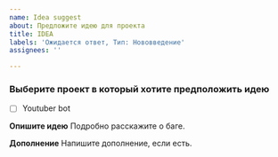 ```yaml
---
name: Idea suggest
about: Предложите идею для проекта
title: IDEA
labels: 'Ожидается ответ, Тип: Нововведение'
assignees: ''

---
```


### Выберите проект в который хотите предположить идею
- [ ] Youtuber bot

**Опишите идею**
Подробно расскажите о баге.

**Дополнение**
Напишите дополнение, если есть.
